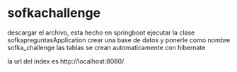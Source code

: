 # sofkachallenge


descargar el archivo, esta hecho en springboot
ejecutar la clase sofkapreguntasApplication
crear una base de datos y ponerle como nombre sofka_challenge
las tablas se crean automaticamente con hibernate

la url del index es http://localhost:8080/
